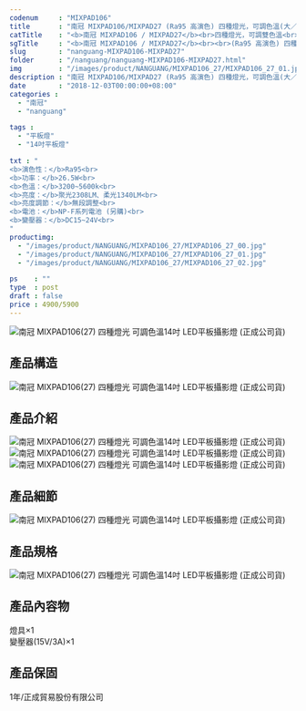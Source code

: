 ```yaml
---
codenum     : "MIXPAD106"
title       : "南冠 MIXPAD106/MIXPAD27 (Ra95 高演色) 四種燈光，可調色溫(大／14吋)LED平板攝影燈(附變壓器) | 正成公司貨"
catTitle    : "<b>南冠 MIXPAD106 / MIXPAD27</b><br>四種燈光，可調雙色溫<br>(大/14吋)LED平板燈－附變壓器<br>(正成公司貨)"
sgTitle     : "<b>南冠 MIXPAD106 / MIXPAD27</b><br><br>(Ra95 高演色) 四種燈光，可調雙色溫(大／14吋)LED平板攝影燈(附變壓器)<br>(正成公司貨)"
slug        : "nanguang-MIXPAD106-MIXPAD27"
folder      : "/nanguang/nanguang-MIXPAD106-MIXPAD27.html"
img         : "/images/product/NANGUANG/MIXPAD106_27/MIXPAD106_27_01.jpg"
description : "南冠 MIXPAD106/MIXPAD27 (Ra95 高演色) 四種燈光，可調色溫(大／14吋)LED平板攝影燈(附變壓器)，讓在補光時更加的靈活運用"
date        : "2018-12-03T00:00:00+08:00"
categories :
  - "南冠"
  - "nanguang"

tags :
  - "平板燈"
  - "14吋平板燈"

txt : "
<b>演色性：</b>Ra95<br>
<b>功率：</b>26.5W<br>
<b>色溫：</b>3200~5600k<br>
<b>亮度：</b>聚光2308LM、柔光1340LM<br>
<b>亮度調節：</b>無段調整<br>
<b>電池：</b>NP-F系列電池 (另購)<br>
<b>變壓器：</b>DC15~24V<br>
"
productimg:
  - "/images/product/NANGUANG/MIXPAD106_27/MIXPAD106_27_00.jpg"
  - "/images/product/NANGUANG/MIXPAD106_27/MIXPAD106_27_01.jpg"
  - "/images/product/NANGUANG/MIXPAD106_27/MIXPAD106_27_02.jpg"

ps    : ""
type  : post
draft : false
price : 4900/5900
---
```

<p>
<img src="/images/product/NANGUANG/MIXPAD106_27/MIXPAD106_27_03.jpg" alt="南冠 MIXPAD106(27) 四種燈光 可調色溫14吋 LED平板攝影燈 (正成公司貨)">
</p>
<h2>產品構造</h2>
<p>
<img src="/images/product/NANGUANG/MIXPAD106_27/MIXPAD106_27_04.jpg" alt="南冠 MIXPAD106(27) 四種燈光 可調色溫14吋 LED平板攝影燈 (正成公司貨)">
</p>
<h2>產品介紹</h2>
<p>
<img src="/images/product/NANGUANG/MIXPAD106_27/MIXPAD106_27_05.jpg" alt="南冠 MIXPAD106(27) 四種燈光 可調色溫14吋 LED平板攝影燈 (正成公司貨)">
<img src="/images/product/NANGUANG/MIXPAD106_27/MIXPAD106_27_06.jpg" alt="南冠 MIXPAD106(27) 四種燈光 可調色溫14吋 LED平板攝影燈 (正成公司貨)">
<img src="/images/product/NANGUANG/MIXPAD106_27/MIXPAD106_27_07.jpg" alt="南冠 MIXPAD106(27) 四種燈光 可調色溫14吋 LED平板攝影燈 (正成公司貨)">
</p>
<h2>產品細節</h2>
<p>
<img src="/images/product/NANGUANG/MIXPAD106_27/MIXPAD106_27_08.jpg" alt="南冠 MIXPAD106(27) 四種燈光 可調色溫14吋 LED平板攝影燈 (正成公司貨)">
</p>
<h2>產品規格</h2>
<p>
<img src="/images/product/NANGUANG/MIXPAD106_27/MIXPAD106_27_09.jpg" alt="南冠 MIXPAD106(27) 四種燈光 可調色溫14吋 LED平板攝影燈 (正成公司貨)">
</p>
<h2>產品內容物</h2>
<p>
燈具×1 <br>                                                                   
變壓器(15V/3A)×1
</p>
<h2>產品保固</h2>
<p>
1年/正成貿易股份有限公司
</p>